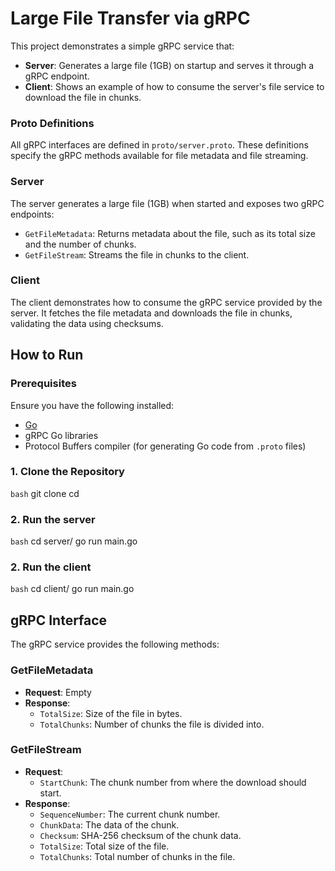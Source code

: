 # Large File Transfer via gRPC

This project demonstrates a simple gRPC service that:
- **Server**: Generates a large file (1GB) on startup and serves it through a gRPC endpoint.
- **Client**: Shows an example of how to consume the server's file service to download the file in chunks.

### Proto Definitions
All gRPC interfaces are defined in `proto/server.proto`. These definitions specify the gRPC methods available for file metadata and file streaming.

### Server
The server generates a large file (1GB) when started and exposes two gRPC endpoints:
- `GetFileMetadata`: Returns metadata about the file, such as its total size and the number of chunks.
- `GetFileStream`: Streams the file in chunks to the client.

### Client
The client demonstrates how to consume the gRPC service provided by the server. It fetches the file metadata and downloads the file in chunks, validating the data using checksums.

## How to Run

### Prerequisites
Ensure you have the following installed:
- [Go](https://golang.org/dl/)
- gRPC Go libraries
- Protocol Buffers compiler (for generating Go code from `.proto` files)

### 1. Clone the Repository
```bash```
git clone <repository-url>
cd <repository-name>

### 2. Run the server
```bash```
cd server/
go run main.go

### 2. Run the client
```bash```
cd client/
go run main.go

## gRPC Interface

The gRPC service provides the following methods:

### GetFileMetadata
- **Request**: Empty
- **Response**:
  - `TotalSize`: Size of the file in bytes.
  - `TotalChunks`: Number of chunks the file is divided into.

### GetFileStream
- **Request**:
  - `StartChunk`: The chunk number from where the download should start.
- **Response**:
  - `SequenceNumber`: The current chunk number.
  - `ChunkData`: The data of the chunk.
  - `Checksum`: SHA-256 checksum of the chunk data.
  - `TotalSize`: Total size of the file.
  - `TotalChunks`: Total number of chunks in the file.





